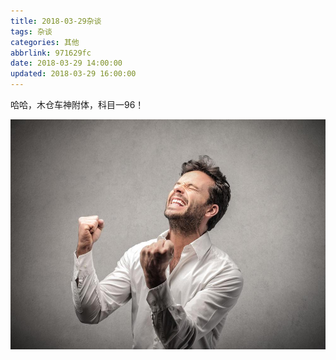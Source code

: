 ```yaml
---
title: 2018-03-29杂谈
tags: 杂谈
categories: 其他
abbrlink: 971629fc
date: 2018-03-29 14:00:00
updated: 2018-03-29 16:00:00
---
```

哈哈，木仓车神附体，科目一96！

![I'm very happy.](/images/happy.jpg)
